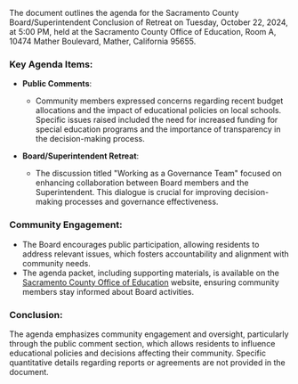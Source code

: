 The document outlines the agenda for the Sacramento County Board/Superintendent Conclusion of Retreat on Tuesday, October 22, 2024, at 5:00 PM, held at the Sacramento County Office of Education, Room A, 10474 Mather Boulevard, Mather, California 95655.

### Key Agenda Items:

- **Public Comments**: 
  - Community members expressed concerns regarding recent budget allocations and the impact of educational policies on local schools. Specific issues raised included the need for increased funding for special education programs and the importance of transparency in the decision-making process.

- **Board/Superintendent Retreat**: 
  - The discussion titled "Working as a Governance Team" focused on enhancing collaboration between Board members and the Superintendent. This dialogue is crucial for improving decision-making processes and governance effectiveness.

### Community Engagement:

- The Board encourages public participation, allowing residents to address relevant issues, which fosters accountability and alignment with community needs.
- The agenda packet, including supporting materials, is available on the [Sacramento County Office of Education](https://www.scoe.net/board/schedule/) website, ensuring community members stay informed about Board activities.

### Conclusion:

The agenda emphasizes community engagement and oversight, particularly through the public comment section, which allows residents to influence educational policies and decisions affecting their community. Specific quantitative details regarding reports or agreements are not provided in the document.
